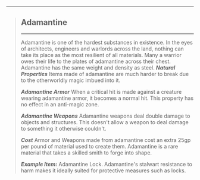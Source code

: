___
>## Adamantine
>___
>Adamantine is one of the hardest substances in existence. In the eyes of architects, engineers and warlords across the land, nothing can take its place as the most resilient of all materials. Many a warrior owes their life to the plates of adamantine across their chest. Adamantine has the same weight and density as steel.
>***Natural Properties***
>Items made of adamantine are much harder to break due to the otherworldly magic imbued into it.
>
>***Adamantine Armor***
>When a critical hit is made against a creature wearing adamantine armor, it becomes a normal hit. This property has no effect in an anti-magic zone.
>
>***Adamantine Weapons***
>Adamantine weapons deal double damage to objects and structures. This doesn't allow a weapon to deal damage to something it otherwise couldn't.
>
>***Cost***
>Armor and Weapons made from adamantine cost an extra 25gp per pound of material used to create them. Adamantine is a rare material that takes a skilled smith to forge into shape.
>
>***Example Item:*** Adamantine Lock.
>Adamantine's stalwart resistance to harm makes it ideally suited for protective measures such as locks.